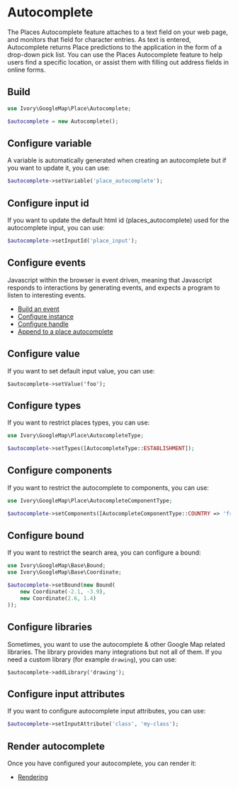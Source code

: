 # Autocomplete

The Places Autocomplete feature attaches to a text field on your web page, and monitors that field for character
entries. As text is entered, Autocomplete returns Place predictions to the application in the form of a drop-down pick
list. You can use the Places Autocomplete feature to help users find a specific location, or assist them with filling
out address fields in online forms.

## Build

``` php
use Ivory\GoogleMap\Place\Autocomplete;

$autocomplete = new Autocomplete();
```

## Configure variable

A variable is automatically generated when creating an autocomplete but if you want to update it, you can use:

``` php
$autocomplete->setVariable('place_autocomplete');
```

## Configure input id

If you want to update the default html id (places_autocomplete) used for the autocomplete input, you can use:

``` php
$autocomplete->setInputId('place_input');
```

## Configure events

Javascript within the browser is event driven, meaning that Javascript responds to interactions by generating events, 
and expects a program to listen to interesting events.

 - [Build an event](/docs/event.md#build)
 - [Configure instance](/docs/event.md#configure-instance)
 - [Configure handle](/docs/event.md#configure-handle)
 - [Append to a place autocomplete](/docs/event.md#append-to-a-place-autocomplete)

## Configure value

If you want to set default input value, you can use:

``` pphp
$autocomplete->setValue('foo');
```

## Configure types

If you want to restrict places types, you can use:

``` php
use Ivory\GoogleMap\Place\AutocompleteType;

$autocomplete->setTypes([AutocompleteType::ESTABLISHMENT]);
```

## Configure components

If you want to restrict the autocomplete to components, you can use:

``` php
use Ivory\GoogleMap\Place\AutocompleteComponentType;

$autocomplete->setComponents([AutocompleteComponentType::COUNTRY => 'fr']);
```

## Configure bound

If you want to restrict the search area, you can configure a bound: 

``` php
use Ivory\GoogleMap\Base\Bound;
use Ivory\GoogleMap\Base\Coordinate;

$autocomplete->setBound(new Bound(
    new Coordinate(-2.1, -3.9), 
    new Coordinate(2.6, 1.4)
));
```

## Configure libraries

Sometimes, you want to use the autocomplete & other Google Map related libraries. The library provides many 
integrations but not all of them. If you need a custom library (for example `drawing`), you can use:

```
$autocomplete->addLibrary('drawing');
```

## Configure input attributes

If you want to configure autocomplete input attributes, you can use:

``` php
$autocomplete->setInputAttribute('class', 'my-class');
```

## Render autocomplete

Once you have configured your autocomplete, you can render it:

- [Rendering](/docs/helper/index.md)
